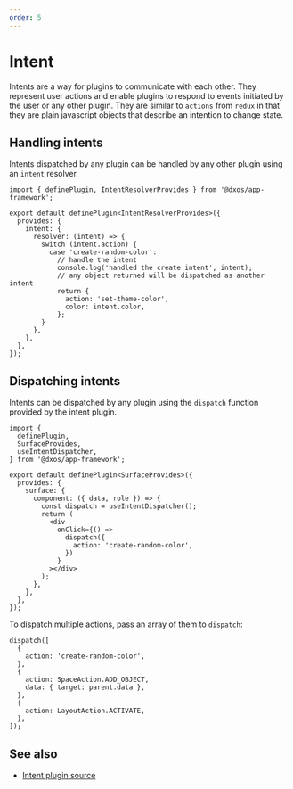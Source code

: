 ```yaml
---
order: 5
---
```


# Intent

Intents are a way for plugins to communicate with each other. They represent user actions and enable plugins to respond to events initiated by the user or any other plugin. They are similar to `actions` from `redux` in that they are plain javascript objects that describe an intention to change state.

## Handling intents

Intents dispatched by any plugin can be handled by any other plugin using an `intent` resolver.

```tsx
import { definePlugin, IntentResolverProvides } from '@dxos/app-framework';

export default definePlugin<IntentResolverProvides>({
  provides: {
    intent: {
      resolver: (intent) => {
        switch (intent.action) {
          case 'create-random-color':
            // handle the intent
            console.log('handled the create intent', intent);
            // any object returned will be dispatched as another intent
            return {
              action: 'set-theme-color',
              color: intent.color,
            };
        }
      },
    },
  },
});
```

## Dispatching intents

Intents can be dispatched by any plugin using the `dispatch` function provided by the intent plugin.

```tsx
import {
  definePlugin,
  SurfaceProvides,
  useIntentDispatcher,
} from '@dxos/app-framework';

export default definePlugin<SurfaceProvides>({
  provides: {
    surface: {
      component: ({ data, role }) => {
        const dispatch = useIntentDispatcher();
        return (
          <div
            onClick={() =>
              dispatch({
                action: 'create-random-color',
              })
            }
          ></div>
        );
      },
    },
  },
});
```

To dispatch multiple actions, pass an array of them to `dispatch`:

```tsx
dispatch([
  {
    action: 'create-random-color',
  },
  {
    action: SpaceAction.ADD_OBJECT,
    data: { target: parent.data },
  },
  {
    action: LayoutAction.ACTIVATE,
  },
]);
```

## See also

* [Intent plugin source](https://github.com/dxos/dxos/blob/main/packages/sdk/app-framework/src/plugins/IntentPlugin/plugin.tsx)
